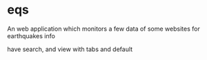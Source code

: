 eqs
===

An web application which monitors a few data of some websites for earthquakes info

have search, and view with tabs and default